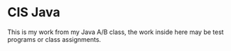 CIS Java
========

This is my work from my Java A/B class, the work inside here may be test programs or class assignments.
